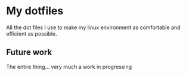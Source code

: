 # My dotfiles

All the dot files I use to make my linux environment as comfortable and efficient as possible.

## Future work

The entire thing... very much a work in progressing
